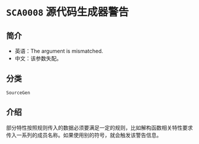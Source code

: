 # `SCA0008` 源代码生成器警告

## 简介

* 英语：The argument is mismatched.
* 中文：该参数失配。

## 分类

`SourceGen`

## 介绍

部分特性按照规则传入的数据必须要满足一定的规则，比如解构函数相关特性要求传入一系列的成员名称。如果使用别的符号，就会触发该警告信息。
